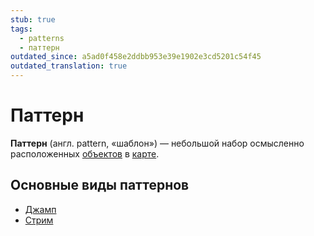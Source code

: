 ```yaml
---
stub: true
tags:
  - patterns
  - паттерн
outdated_since: a5ad0f458e2ddbb953e39e1902e3cd5201c54f45
outdated_translation: true
---
```


# Паттерн

**Паттерн** (англ. pattern, «шаблон») — небольшой набор осмысленно расположенных [объектов](/wiki/Gameplay/Hit_object) в [карте](/wiki/Beatmap).

## Основные виды паттернов

- [Джамп](Jump)
- [Стрим](Stream)
